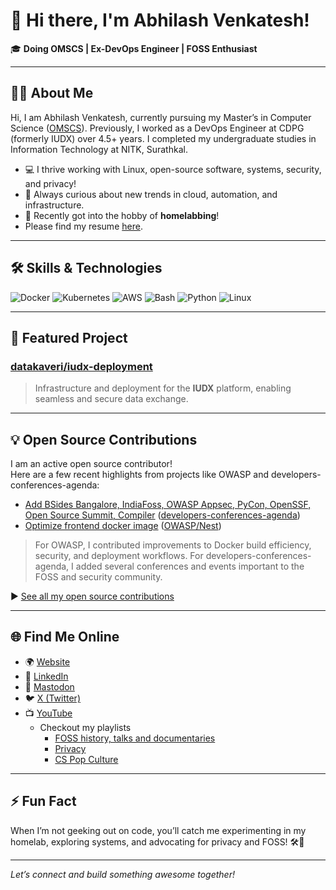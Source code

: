 # 👋 Hi there, I'm Abhilash Venkatesh!

🎓 **Doing OMSCS | Ex-DevOps Engineer | FOSS Enthusiast**

---

## 👨‍💻 About Me

Hi, I am Abhilash Venkatesh, currently pursuing my Master’s in Computer Science ([OMSCS](https://omscs.gatech.edu/)). Previously, I worked as a DevOps Engineer at CDPG (formerly IUDX) over 4.5+ years. I completed my undergraduate studies in Information Technology at NITK, Surathkal.

- 💻 I thrive working with Linux, open-source software, systems, security, and privacy!
- 🚀 Always curious about new trends in cloud, automation, and infrastructure.
- 🏡 Recently got into the hobby of **homelabbing**!
- Please find my resume [here](https://raw.githubusercontent.com/abhi4578/Resume/refs/heads/main/Resume.pdf).
---

## 🛠️ Skills & Technologies

![Docker](https://img.shields.io/badge/-Docker-blue?style=flat-square&logo=docker)
![Kubernetes](https://img.shields.io/badge/-Kubernetes-326ce5?style=flat-square&logo=kubernetes)
![AWS](https://img.shields.io/badge/-AWS-232f3e?style=flat-square&logo=amazon-aws)
![Bash](https://img.shields.io/badge/-Bash-4eaa25?style=flat-square&logo=gnu-bash)
![Python](https://img.shields.io/badge/-Python-3776ab?style=flat-square&logo=python)
![Linux](https://img.shields.io/badge/-Linux-fcc624?style=flat-square&logo=linux)

---

## 🌟 Featured Project

### [datakaveri/iudx-deployment](https://github.com/datakaveri/iudx-deployment)
> Infrastructure and deployment for the **IUDX** platform, enabling seamless and secure data exchange.

---
## 💡 Open Source Contributions

I am an active open source contributor!  
Here are a few recent highlights from projects like OWASP and developers-conferences-agenda:

- [Add BSides Bangalore, IndiaFoss, OWASP Appsec, PyCon, OpenSSF, Open Source Summit, Compiler](https://github.com/scraly/developers-conferences-agenda/pull/1487) ([developers-conferences-agenda](https://github.com/scraly/developers-conferences-agenda))
- [Optimize frontend docker image](https://github.com/OWASP/Nest/pull/1323) ([OWASP/Nest](https://github.com/OWASP/Nest))

> For OWASP, I contributed improvements to Docker build efficiency, security, and deployment workflows.
> For developers-conferences-agenda, I added several conferences and events important to the FOSS and security community.

▶️ [See all my open source contributions](https://github.com/pulls?q=is%3Apr+is%3Amerged+author%3Aabhi4578)

---
## 🌐 Find Me Online

- 🌍 [Website](https://abhi4578.github.io/)
- 💼 [LinkedIn](https://www.linkedin.com/in/abhi5782-/)
- 🐘 [Mastodon](https://noc.social/@urnbhai)
- 🐦 [X (Twitter)](https://x.com/Abhi00434)
- 📺 [YouTube](https://www.youtube.com/channel/UC5F1TekwAr1xuaj--S2k64Q)
  - Checkout my playlists
    - [FOSS history, talks and documentaries](https://tinyurl.com/free-and-open-source )
    - [Privacy](https://tinyurl.com/privacy155)
    - [CS Pop Culture](https://tinyurl.com/cs-pop-culture)

---

## ⚡ Fun Fact

When I’m not geeking out on code, you’ll catch me experimenting in my homelab, exploring systems, and advocating for privacy and FOSS! 🛠️🐧

---

*Let’s connect and build something awesome together!*
